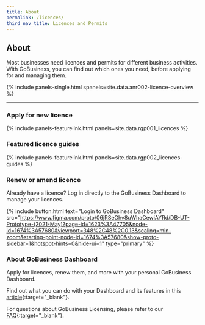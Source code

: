 ```yaml
---
title: About
permalink: /licences/
third_nav_title: Licences and Permits
---
```


## About

Most businesses need licences and permits for different business activities. With GoBusiness, you can find out which ones you need, before applying for and managing them.

{% include panels-single.html spanels=site.data.anr002-licence-overview %}

----

<a name="apply-new-licence-anchor"></a>

### Apply for new licence

{% include panels-featurelink.html panels=site.data.rgp001_licences %}

### Featured licence guides

{% include panels-featurelink.html panels=site.data.rgp002_licences-guides %}

<a name="renew-amend-licence-anchor"></a>

### Renew or amend licence

Already have a licence? Log in directly to the GoBusiness Dashboard to manage your licences.

{% include button.html text="Login to GoBusiness Dashboard" src="https://www.figma.com/proto/06jRSeGhv8uWhaCewiAYRd/DB-UT-Prototype-(2021-May)?page-id=1623%3A47705&node-id=1674%3A57680&viewport=348%2C48%2C0.13&scaling=min-zoom&starting-point-node-id=1674%3A57680&show-proto-sidebar=1&hotspot-hints=0&hide-ui=1" type="primary" %}

### About GoBusiness Dashboard

Apply for licences, renew them, and more with your personal GoBusiness Dashboard.

Find out what you can do with your Dashboard and its features in this [article](/news-and-updates/updates/eAdviser-for-events){:target="_blank"}.

For questions about GoBusiness Licensing, please refer to our [FAQ](/licensing-faqs/){:target="_blank"}.

<script src="/jquery/jquery.min.js"></script>
<script src="/jquery/bp-menu-new-tab.js"></script>
